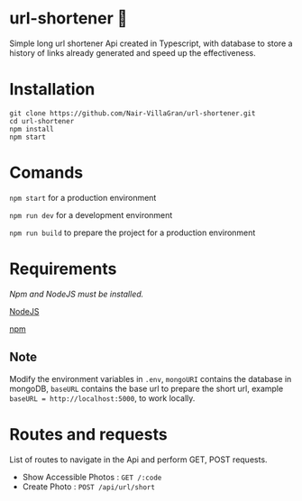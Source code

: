 # url-shortener 🔗
Simple long url shortener Api created in Typescript, with database to store a history of links already generated and speed up the effectiveness.

# Installation

```
git clone https://github.com/Nair-VillaGran/url-shortener.git
cd url-shortener
npm install
npm start
```


# Comands

`npm start` for a production environment

`npm run dev` for a development environment

`npm run build` to prepare the project for a production environment


# Requirements

_Npm and NodeJS must be installed._

[NodeJS](https://nodejs.org/)

[npm](https://www.npmjs.com/)

## Note

Modify the environment variables in `.env`, `mongoURI` contains the database in mongoDB, `baseURL` contains the base url to prepare the short url, example `baseURL = http://localhost:5000`, to work locally.


# Routes and requests

List of routes to navigate in the Api and perform GET, POST requests.

* Show Accessible Photos : `GET /:code`
* Create Photo : `POST /api/url/short`
